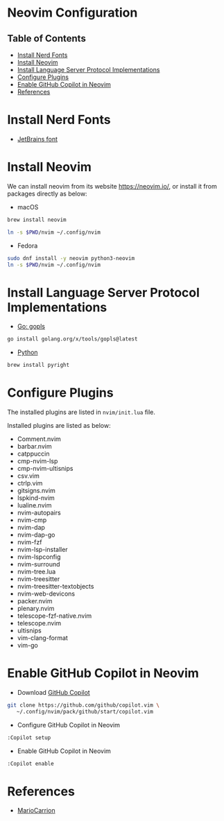 <h1>Neovim Configuration</h1>

<h2>Table of Contents</h2>

- [Install Nerd Fonts](#install-nerd-fonts)
- [Install Neovim](#install-neovim)
- [Install Language Server Protocol Implementations](#install-language-server-protocol-implementations)
- [Configure Plugins](#configure-plugins)
- [Enable GitHub Copilot in Neovim](#enable-github-copilot-in-neovim)
- [References](#references)

# Install Nerd Fonts

- [JetBrains font](https://github.com/ryanoasis/nerd-fonts#option-4-homebrew-fonts)

# Install Neovim

We can install neovim from its website <https://neovim.io/>, or install it from packages directly as below:

- macOS

```bash
brew install neovim

ln -s $PWD/nvim ~/.config/nvim
```

- Fedora

```bash
sudo dnf install -y neovim python3-neovim
ln -s $PWD/nvim ~/.config/nvim
```

# Install Language Server Protocol Implementations

- [Go: gopls](https://github.com/golang/tools/tree/master/gopls)
  
```bash
go install golang.org/x/tools/gopls@latest
```

- [Python](https://github.com/microsoft/pyright)

```bash
brew install pyright
```

# Configure Plugins

The installed plugins are listed in `nvim/init.lua` file.

Installed plugins are listed as below:

- Comment.nvim
- barbar.nvim
- catppuccin
- cmp-nvim-lsp
- cmp-nvim-ultisnips
- csv.vim
- ctrlp.vim
- gitsigns.nvim
- lspkind-nvim
- lualine.nvim
- nvim-autopairs
- nvim-cmp
- nvim-dap
- nvim-dap-go
- nvim-fzf
- nvim-lsp-installer
- nvim-lspconfig
- nvim-surround
- nvim-tree.lua
- nvim-treesitter
- nvim-treesitter-textobjects
- nvim-web-devicons
- packer.nvim
- plenary.nvim
- telescope-fzf-native.nvim
- telescope.nvim
- ultisnips
- vim-clang-format
- vim-go

# Enable GitHub Copilot in Neovim

- Download [GitHub Copilot](https://docs.github.com/en/copilot/getting-started-with-github-copilot/getting-started-with-github-copilot-in-neovim)

```bash
git clone https://github.com/github/copilot.vim \
   ~/.config/nvim/pack/github/start/copilot.vim
```

- Configure GitHub Copilot in Neovim

```bash
:Copilot setup
```

- Enable GitHub Copilot in Neovim

```bash
:Copilot enable
```

# References

- [MarioCarrion](https://github.com/MarioCarrion/videos/tree/main/2023/01/nvim)
